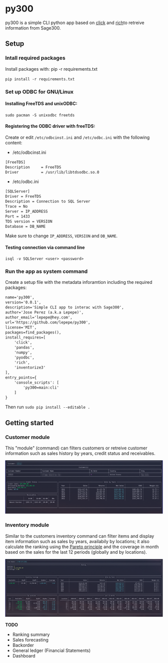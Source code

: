 # py300

py300 is a simple CLI python app based on [click](https://click.palletsprojects.com/en/8.0.x/) and [rich](https://github.com/willmcgugan/rich)to retreive information from Sage300.

## Setup

### Intall required packages

Install packages with: pip -r requirements.txt

`pip install -r requirements.txt`

### Set up ODBC for GNU/Linux

#### Installing FreeTDS and unixODBC:

`sudo pacman -S unixodbc freetds`

#### Registering the ODBC driver with freeTDS:

Create or edit `/etc/odbcinst.ini` and `/etc/odbc.ini` with the following content:

- /etc/odbcinst.ini
```
[FreeTDS]
Description     = FreeTDS
Driver          = /usr/lib/libtdsodbc.so.0
```

- /etc/odbc.ini

```
[SQLServer]
Driver = FreeTDS
Description = Connection to SQL Server
Trace = No
Server = IP_ADDRESS
Port = 1433
TDS version = VERSION
Database = DB_NAME
```

Make sure to change `IP_ADDRESS`, `VERSION` and `DB_NAME`.

#### Testing connection via command line

`isql -v SQLServer <user> <password>`

### Run the app as system command

Create a setup file with the metadata inforamtion including the required packages:

```
name='py300',
version='0.0.1',
description='Simple CLI app to interac with Sage300',
author='Jose Perez (a.k.a Lepepe)',
author_email='lepepe@hey.com',
url='https://github.com/lepepe/py300',
license='MIT',
packages=find_packages(),
install_requires=[
    'click',
    'pandas',
    'numpy',
    'pyodbc',
    'rich',
    'inventorize3'
],
entry_points={
    'console_scripts': [
        'py300=main:cli'
    ]
}
```

Then run `sudo pip install --editable .`

## Getting started

### Customer module

This "module" (command) can filters customers or retreive customer information such as sales history by years, credit status and receivables.

![Customer Profile](screenshots/customer.png) 

### Inventory module

Similar to the customers inventory command can filter items and display item information such as sales by years, availabily by locations; it also calculate the ranking using the [Pareto principle](https://en.wikipedia.org/wiki/Pareto_principle) and the coverage in month based on the sales for the last 12 periods (globally and by locations).

![Item Profile](screenshots/item.png) 

**TODO**

- Ranking summary
- Sales forecasting
- Backorder
- General ledger (Financial Statements)
- Dashboard
